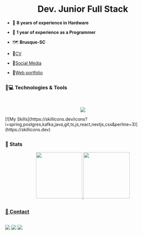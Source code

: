 <h1 align="center">
  Dev. Junior Full Stack 
</h1>

- 📄 **8 years of experience in Hardware**
  
- 📄 **1 year of experience as a Programmer**

- 🗺️ **Brusque-SC** 
 
 
- 📝[CV](https://drive.google.com/file/d/1P5OySDyA-xZroOAFOdEsDLjdP57_RhTg/view)

- 📝[Social Media](https://linktr.ee/rafapsantos)

- 📝[Web portfolio](https://portifolio-react-rose-tau.vercel.app/)

##

### 🚀💻 Technologies & Tools
<div style="display: inline_block"><br>
  <p align="center">
  <a href="https://skillicons.dev">
    <img src="https://skillicons.dev/icons?i=git,kubernetes,docker,c,vim" />
  </a>
</p>
  [![My Skills](https://skillicons.dev/icons?i=spring,postgres,kafka,java,git,ts,js,react,nextjs,css&perline=3)](https://skillicons.dev)
</div>
  
  ##

### 📃 Stats
<div align="center">
  <a href="https://github.com/rafaelsantos01">
  <img height="150em" src="https://github-readme-stats-eight-theta.vercel.app/api?username=rafaelsantos01&show_icons=true&theme=dark&include_all_commits=true&count_private=true"/>
  <img height="150em" src="https://github-readme-stats.vercel.app/api/top-langs/?username=rafaelsantos01&layout=compact&langs_count=7&theme=dark" style="max-width: 100%;"/>
</div>
  
  ##

 ### 📱 Contact
<div><br>
  <a href="https://www.instagram.com/fk.rafasantos/" target="_blank"><img src="https://img.shields.io/badge/-Instagram-%23E4405F?style=for-the-badge&logo=instagram&logoColor=white" target="_blank"></a>
  <a href = "mailto:rafinhapsantos50@gmail.com"><img src="https://img.shields.io/badge/-Gmail-%23333?style=for-the-badge&logo=gmail&logoColor=white" target="_blank"></a>
  <a href="https://br.linkedin.com/in/rafael-santos-7a938b237/es?trk=people-guest_people_search-card" target="_blank"><img src="https://img.shields.io/badge/-LinkedIn-%230077B5?style=for-the-badge&logo=linkedin&logoColor=white" target="_blank"></a> 
</div>

  
